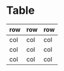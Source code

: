 # Table

| row | row | row |
| --- | --- | --- |
| col | col | col |
| col | col | col |
| col | col | col |
